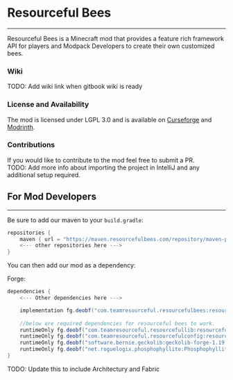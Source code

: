 # Resourceful Bees
<hr>

Resourceful Bees is a Minecraft mod that provides a feature rich framework API for players and Modpack Developers to create their own customized bees.

### Wiki

TODO: Add wiki link when gitbook wiki is ready

### License and Availability

The mod is licensed under LGPL 3.0 and is available on [Curseforge](https://www.curseforge.com/minecraft/mc-mods/resourceful-bees) and [Modrinth](https://modrinth.com/mod/resourceful-bees).

### Contributions

If you would like to contribute to the mod feel free to submit a PR.
<br>TODO: Add more info about importing the project in IntelliJ and any additional setup required.

## For Mod Developers
<hr>

Be sure to add our maven to your `build.gradle`:
```gradle
repositories {
    maven { url = "https://maven.resourcefulbees.com/repository/maven-public/" }
    <--- other repositories here --->
}
```
You can then add our mod as a dependency:

Forge:
```gradle
dependencies {
    <--- Other dependencies here --->

    implementation fg.deobf("com.teamresourceful.resourcefulbees:resourcefulbees-forge-1.19.2:1.0.0-alpha.15")
    
    //below are required dependencies for resourceful bees to work.
    runtimeOnly fg.deobf("com.teamresourceful.resourcefullib:resourcefullib-forge-1.19.2:1.1.23")
    runtimeOnly fg.deobf("com.teamresourceful.resourcefulconfig:resourcefulconfig-forge-1.19.2:1.0.19")
    runtimeOnly fg.deobf("software.bernie.geckolib:geckolib-forge-1.19:3.1.40")
    runtimeOnly fg.deobf("net.roguelogix.phosphophyllite:Phosphophyllite:0.6.0-beta.6.4")
}
```

TODO: Update this to include Architectury and Fabric